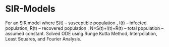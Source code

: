 # SIR-Models
For an SIR model where S(t) – susceptible population , I(t) – infected population, R(t) – recovered population , N=S(t)+I(t)+R(t) – total population – assumed constant. Solved ODE using Runge Kutta Method, Interpolation, Least Squares, and Fourier Analysis.
